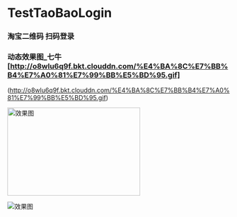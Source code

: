 # TestTaoBaoLogin

### 淘宝二维码 扫码登录

### 动态效果图_七牛[http://o8wlu6q9f.bkt.clouddn.com/%E4%BA%8C%E7%BB%B4%E7%A0%81%E7%99%BB%E5%BD%95.gif]
(http://o8wlu6q9f.bkt.clouddn.com/%E4%BA%8C%E7%BB%B4%E7%A0%81%E7%99%BB%E5%BD%95.gif)

 <img src="http://o8wlu6q9f.bkt.clouddn.com/%E4%BA%8C%E7%BB%B4%E7%A0%81%E7%99%BB%E5%BD%95.gif" width = "300" height = "200" alt="效果图" align=center />
 
 
![效果图](http://o8wlu6q9f.bkt.clouddn.com/%E4%BA%8C%E7%BB%B4%E7%A0%81%E7%99%BB%E5%BD%95.gif)
